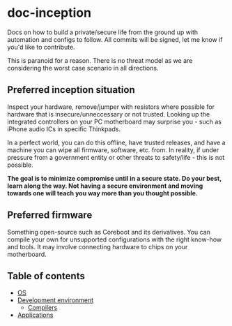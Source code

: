 # doc-inception

Docs on how to build a private/secure life from the ground up with automation
and configs to follow. All commits will be signed, let me know if you'd like
to contribute.

This is paranoid for a reason. There is no threat model as we are considering
the worst case scenario in all directions.

## Preferred inception situation

Inspect your hardware, remove/jumper with resistors where possible for 
hardware that is insecure/unneccessary or not trusted. Looking up the 
integrated controllers on your PC motherboard may surprise you - such as
iPhone audio ICs in specific Thinkpads.

In a perfect world, you can do this offline, have trusted releases, and have
a machine you can wipe all firmware, software, etc. from. In reality, if 
under pressure from a government entity or other threats to safety/life - 
this is not possible.

**The goal is to minimize compromise until in a secure state. Do your best,
learn along the way. Not having a secure environment and moving towards one
will teach you way more than you thought possible.**

## Preferred firmware

Something open-source such as Coreboot and its derivatives. You can compile
your own for unsupported configurations with the right know-how and tools.
It may involve connecting hardware to chips on your motherboard.

## Table of contents

- [OS](./os/OS.md)
- [Development environment](./dev/Development%20Environment.md)
    - [Compilers](./dev/Compilers.md)
- [Applications](./apps/Applications.md)

